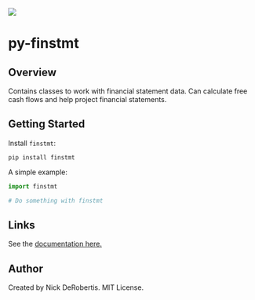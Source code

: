
[![](https://codecov.io/gh/nickderobertis/py-finstmt/branch/master/graph/badge.svg)](https://codecov.io/gh/nickderobertis/py-finstmt)

# py-finstmt

## Overview

Contains classes to work with financial statement data. Can calculate free cash flows and help project financial statements.

## Getting Started

Install `finstmt`:

```
pip install finstmt
```

A simple example:

```python
import finstmt

# Do something with finstmt
```

## Links

See the
[documentation here.](
https://nickderobertis.github.io/py-finstmt/
)

## Author

Created by Nick DeRobertis. MIT License.